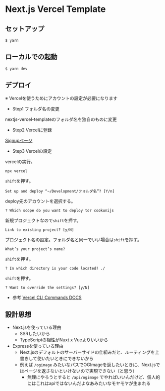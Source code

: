 # Next.js Vercel Template

## セットアップ
```
$ yarn
```

## ローカルでの起動
```
$ yarn dev
```

## デプロイ
※ Vercelを使うためにアカウントの設定が必要になります

- Step1 フォルダ名の変更

nextjs-vercel-templateのフォルダ名を独自のものに変更


- Step2 Vercelに登録

<a href="https://vercel.com/signup">Signupページ</a>


- Step3 Vercelの設定

vercelの実行。
```
npx vercel
```

`shift`を押す。
```
Set up and deploy “~/Development/フォルダ名”? [Y/n]
```

deploy先のアカウントを選択する。
```
? Which scope do you want to deploy to? cookunijs
```

新規プロジェクトなので`shift`を押す。
```
Link to existing project? [y/N]
```

プロジェクト名の設定。フォルダ名と同一でいい場合は`shift`を押す。
```
What’s your project’s name?
```

`shift`を押す。
```
? In which directory is your code located? ./
```

`shift`を押す。
```
? Want to override the settings? [y/N]
```

- 参考
<a href="https://vercel.com/docs/cli#commands">Vercel CLI Commands DOCS</a>



## 設計思想
- Next.jsを使っている理由
  - SSRしたいから
  - TypeScriptの相性がNuxt x Vueよりいいから
- Expressを使っている理由
  - Next.jsのデフォルトのサーバーサイドの仕組みだと、ルーティングを上書きして使いたいときにできないから
  - 例えば `/ogimage` みたいなパスでOGImageを返したいときに、Next.jsではページを返さないといけないので実現できない（と思う）
    - 無理にやろうとすると `/api/ogimage` でやればいいんだけど、個人的にはこれはapiではないんだよなあみたいなモヤモヤが生まれる
